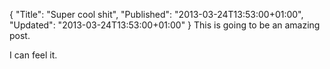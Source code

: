 {
  "Title": "Super cool shit",
  "Published": "2013-03-24T13:53:00+01:00",
  "Updated": "2013-03-24T13:53:00+01:00"
}
This is going to be an amazing post.

I can feel it.

